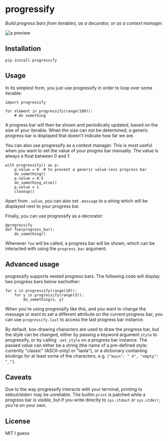 # progressify

_Build progress bars from iterables, as a decorator, or as a context manager._

![a preview](https://thumbs.gfycat.com/UnderstatedPettyIndochinesetiger-size_restricted.gif)

## Installation

    pip install progressify

## Usage

In its simplest form, you just use progressify in order to loop over some
iterable:

    import progressify

    for element in progressify(range(100)):
        # do something

A progress bar will then be shown and periodically updated, based on the size
of your iterable. When the size can not be determined, a generic progress bar
is displayed that doesn't indicate how far we are.

You can also use progressify as a context manager. This is most useful when you
want to set the value of your progres bar manually. The value is always a float
between 0 and 1:

    with progressify() as p:
        p.value = 0  # to prevent a generic value-less progress bar
        do_something()
        p.value = 0.5
        do_something_else()
        p.value = 1
        cleanup()

Apart from `.value`, you can also set `.message` to a string which will be
displayed next to your progress bar.

Finally, you can use progressify as a decorator:

    @progressify
    def foo(progress_bar):
        do_something()

Whenever `foo` will be called, a progress bar will be shown, which can be
interacted with using the `progress_bar` argument.

## Advanced usage

progressify supports nested progress bars. The following code will display two progress bars below eachother:

    for x in progressify(range(10)):
        for y in progressify(range(5)):
            do_something(x, y)

When you're using progressify like this, and you want to change the message or
want to set a different attribute on the current progress bar, you can use
`progressify.last` to access the last progress bar instance.

By default, box-drawing characters are used to draw the progress bar, but the
style can be changed, either by passing a keyword argument `style` to
progressify, or by calling `.set_style` on a progress bar instance. The passed
value can either be a string (the name of a pre-defined style; currently
"classic" (ASCII-only) or "laola"), or a dictionary containing bindings for at
least some of the characters, e.g. `{"main": " X", "empty": "_"}`.

## Caveats

Due to the way progressify interacts with your terminal, printing to
stdout/stderr may be unreliable. The builtin `print` is patched while a
progress bar is visible, but if you write directly to `sys.stdout` or
`sys.stderr`, you're on your own.

## License

MIT I guess
